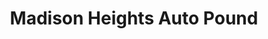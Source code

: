 ---
title: "Madison Heights Auto Pound"
url: /madison-heights/madison-heights-auto-pound/
shop: car repair
---